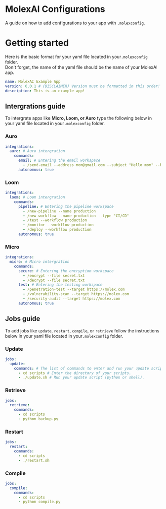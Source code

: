 # MolexAI Configurations
A guide on how to add configurations to your app with `.molexconfig`.

# Getting started
Here is the basic format for your yaml file located in your`.molexconfig` folder.
<br>Don't forget, the name of the yaml file should be the name of your MolexAI app.</br>

```yaml
name: MolexAI Example App
version: 0.0.1 # (DISCLAIMER) Version must be formatted in this order!
description: This is an example app!
```

## Intergrations guide
To intergrate apps like **Micro, Loom, or Auro** type the following below in your yaml file located in your`.molexconfig` folder.

### Auro
```yaml
integrations:
  auro: # Auro intergration
    commands: 
      email: # Entering the email workspace
        - /send-email --address mom@gmail.com --subject "Hello mom" --body "How are you doing?"
      autonomous: true
```
### Loom

```yaml
integrations:
  loom: # Loom intergration
    commands:
      pipeline: # Entering the pipeline workspace
        - /new-pipeline --name production
        - /new-workflow --name production --type "CI/CD"
        - /test --workflow production
        - /monitor --workflow production
        - /deploy --workflow production
      autonomous: true
```
### Micro

```yaml
integrations:
  micro: # Micro intergration
    commands:
      secure: # Entering the encryption workspace
        - /encrypt --file secret.txt
        - /decrypt --file secret.txt
      test: # Entering the testing workspace
        - /penetration-test --target https://molex.com
        - /vulnerability-scan --target https://molex.com
        - /security-audit --target https://molex.com
      autonomous: true
```

## Jobs guide
To add jobs like `update`, `restart`, `compile`, or `retrieve` follow the instructions below in your yaml file located in your`.molexconfig` folder.

### Update
```yaml
jobs:
  update:
    commands: # The list of commands to enter and run your update script.
      - cd scripts # Enter the directory of your scripts.
      - ./update.sh # Run your update script (python or shell).
```

### Retrieve
```yaml
jobs:
  retrieve:
    commands:
      - cd scripts
      - python backup.py
```

### Restart
```yaml
jobs:
  restart:
    commands:
      - cd scripts
      - ./restart.sh
```

### Compile
```yaml
jobs:
  compile:
    commands:
      - cd scripts
      - python compile.py
```

